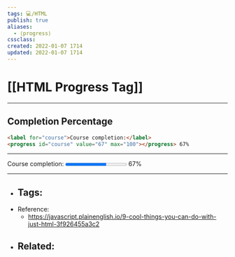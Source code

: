 ```yaml
---
tags: 💻️/HTML 
publish: true
aliases: 
  - ⟨progress⟩
cssclass: 
created: 2022-01-07 1714
updated: 2022-01-07 1714
---
```


# [[HTML Progress Tag]]

---

## Completion Percentage

```html
<label for="course">Course completion:</label>
<progress id="course" value="67" max="100"></progress> 67%
```

---

<label for="course">Course completion:</label>
<progress id="course" value="67" max="100"></progress> 67%

---

- Tags: 
	- 
- Reference:
	- <https://javascript.plainenglish.io/9-cool-things-you-can-do-with-just-html-3f926455a3c2>
- Related:
	- 
